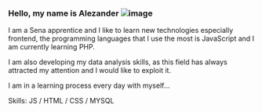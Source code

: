 
### Hello, my name is Alezander  ![image](https://user-images.githubusercontent.com/91294885/158627839-f1ae97a1-4165-424f-a530-e1f7741bfd63.png)

I am a Sena apprentice and I like to learn new technologies especially frontend, the programming languages ​​that I use the most is JavaScript and I am currently learning PHP.

I am also developing my data analysis skills, as this field has always attracted my attention and I would like to exploit it.

I am in a learning process every day with myself...

Skills: JS / HTML / CSS / MYSQL
